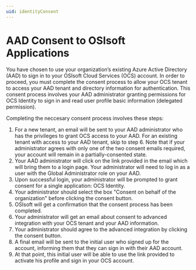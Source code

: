 ```yaml
---
uid: identityConsent
---
```


# AAD Consent to OSIsoft Applications

You have chosen to use your organization’s existing Azure Active Directory (AAD) to sign in to your
OSIsoft Cloud Services (OCS) account. In order to proceed, you must complete the consent process to allow your OCS tenant to access your AAD tenant and directory information for authentication. This consent process involves your AAD administrator granting permissions for OCS Identity to sign in and read user profile basic information (delegated permission).

Completing the neccesary consent process involves these steps:

1. For a new tenant, an email will be sent to your AAD administrator who has the privileges to grant OCS access to your AAD. For an existing tenant with access to your AAD tenant, skip to step 6. Note that if your administrator agrees with only one of the two consent emails required, your account will remain in a partially-consented state.
2. Your AAD administrator will click on the link provided in the email which will bring them to a login page. Your administrator will need to log in as a user with the Global Administrator role on your AAD.
3. Upon successful login, your administrator will be prompted to grant consent for a single application: OCS Identity.
4. Your administrator should select the box "Consent on behalf of the organization" before clicking the consent button.
5. OSIsoft will get a confirmation that the consent process has been completed.
6. Your administrator will get an email about consent to advanced integration with your OCS tenant and your AAD information. 
7. Your administrator should agree to the advanced integration by clicking the consent button.
8. A final email will be sent to the initial user who signed up for the account, informing them that they can sign in with their AAD account.
7. At that point, this initial user will be able to use the link provided to activate his profile and sign in your OCS account.

